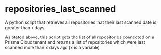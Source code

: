 # repositories_last_scanned
A python script that retrieves all repositories that their last scanned date is greater than x days 

As stated above, this script gets the list of all repositories connected on a Prisma Cloud tenant and returns a list of repositories which were last scanned more than x days ago (x is a variable) 
